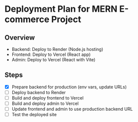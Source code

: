# Deployment Plan for MERN E-commerce Project

## Overview
- Backend: Deploy to Render (Node.js hosting)
- Frontend: Deploy to Vercel (React app)
- Admin: Deploy to Vercel (React with Vite)

## Steps
- [x] Prepare backend for production (env vars, update URLs)
- [ ] Deploy backend to Render
- [ ] Build and deploy frontend to Vercel
- [ ] Build and deploy admin to Vercel
- [ ] Update frontend and admin to use production backend URL
- [ ] Test the deployed site
